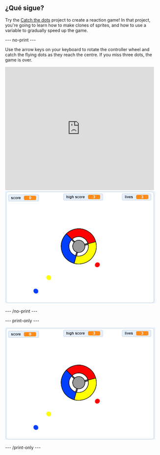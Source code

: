 ## ¿Qué sigue?

Try the [Catch the dots](https://projects.raspberrypi.org/en/projects/catch-the-dots?utm_source=pathway&utm_medium=whatnext&utm_campaign=projects) project to create a reaction game! In that project, you're going to learn how to make clones of sprites, and how to use a variable to gradually speed up the game.

\--- no-print \---

Use the arrow keys on your keyboard to rotate the controller wheel and catch the flying dots as they reach the centre. If you miss three dots, the game is over.

<div class="scratch-preview">
  <iframe allowtransparency="true" width="485" height="402" src="https://scratch.mit.edu/projects/embed/252923761/?autostart=false" frameborder="0" scrolling="no"></iframe>
  <img src="images/dots-final.png">
</div>

\--- /no-print \---

\--- print-only \---

![Dots screenshot](images/dots-final.png)

\--- /print-only \---